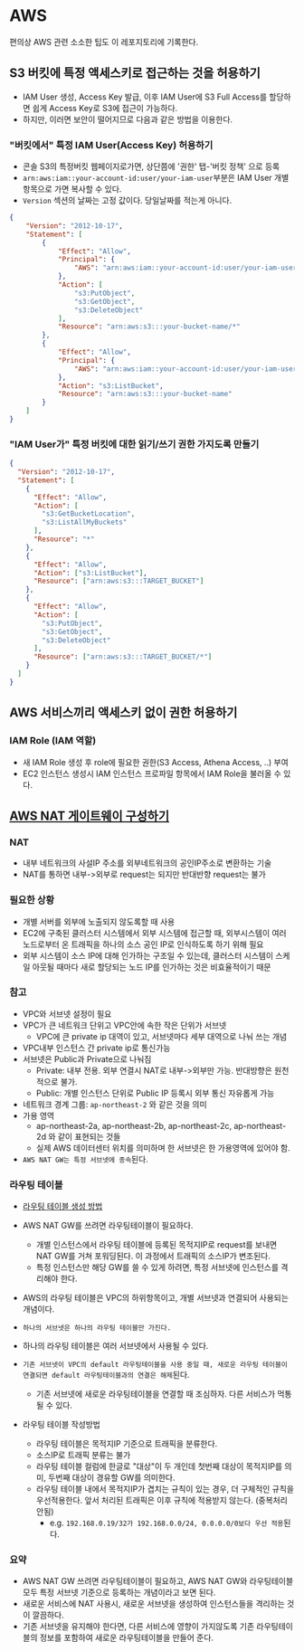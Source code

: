 # AWS

편의상 AWS 관련 소소한 팁도 이 레포지토리에 기록한다.

## S3 버킷에 특정 액세스키로 접근하는 것을 허용하기

- IAM User 생성, Access Key 발급, 이후 IAM User에 S3 Full Access를 할당하면 쉽게 Access Key로 S3에 접근이 가능하다.
- 하지만, 이러면 보안이 떨어지므로 다음과 같은 방법을 이용한다. 

### "버킷에서" 특정 IAM User(Access Key) 허용하기

- 콘솔 S3의 특정버킷 웹페이지로가면, 상단쯤에 '권한' 탭-'버킷 정책' 으로 등록
- `arn:aws:iam::your-account-id:user/your-iam-user`부분은 IAM User 개별항목으로 가면 복사할 수 있다.
- `Version` 섹션의 날짜는 고정 값이다. 당일날짜를 적는게 아니다.

```json
{
    "Version": "2012-10-17",
    "Statement": [
        {
            "Effect": "Allow",
            "Principal": {
                "AWS": "arn:aws:iam::your-account-id:user/your-iam-user"
            },
            "Action": [
                "s3:PutObject",
                "s3:GetObject",
                "s3:DeleteObject"
            ],
            "Resource": "arn:aws:s3:::your-bucket-name/*"
        },
        {
            "Effect": "Allow",
            "Principal": {
                "AWS": "arn:aws:iam::your-account-id:user/your-iam-user"
            },
            "Action": "s3:ListBucket",
            "Resource": "arn:aws:s3:::your-bucket-name"
        }
    ]
}
```

### "IAM User가" 특정 버킷에 대한 읽기/쓰기 권한 가지도록 만들기

```json
{
  "Version": "2012-10-17",
  "Statement": [
    {
      "Effect": "Allow",
      "Action": [
        "s3:GetBucketLocation",
        "s3:ListAllMyBuckets"
      ],
      "Resource": "*"
    },
    {
      "Effect": "Allow",
      "Action": ["s3:ListBucket"],
      "Resource": ["arn:aws:s3:::TARGET_BUCKET"]
    },
    {
      "Effect": "Allow",
      "Action": [
        "s3:PutObject",
        "s3:GetObject",
        "s3:DeleteObject"
      ],
      "Resource": ["arn:aws:s3:::TARGET_BUCKET/*"]
    }
  ]
}
```

## AWS 서비스끼리 액세스키 없이 권한 허용하기

### IAM Role (IAM 역할)

- 새 IAM Role 생성 후 role에 필요한 권한(S3 Access, Athena Access, ..) 부여
- EC2 인스턴스 생성시 IAM 인스턴스 프로파일 항목에서 IAM Role을 불러올 수 있다.

## [AWS NAT 게이트웨이 구성하기](https://docs.aws.amazon.com/ko_kr/vpc/latest/userguide/vpc-nat-gateway.html#nat-gateway-creating)

### NAT

- 내부 네트워크의 사설IP 주소를 외부네트워크의 공인IP주소로 변환하는 기술
- NAT를 통하면 내부->외부로 request는 되지만 반대반향 request는 불가

### 필요한 상황

- 개별 서버를 외부에 노출되지 않도록할 때 사용
- EC2에 구축된 클러스터 시스템에서 외부 시스템에 접근할 때, 외부시스템이 여러 노드로부터 온 트래픽을 하나의 소스 공인 IP로 인식하도록 하기 위해 필요
- 외부 시스템이 소스 IP에 대해 인가하는 구조일 수 있는데, 클러스터 시스템이 스케일 아웃될 때마다 새로 할당되는 노드 IP를 인가하는 것은 비효율적이기 때문

### 참고

- VPC와 서브넷 설정이 필요
- VPC가 큰 네트워크 단위고 VPC안에 속한 작은 단위가 서브넷
  - VPC에 큰 private ip 대역이 있고, 서브넷마다 세부 대역으로 나눠 쓰는 개념
- VPC내부 인스턴스 간 private ip로 통신가능
- 서브넷은 Public과 Private으로 나눠짐
  - Private: 내부 전용. 외부 연결시 NAT로 내부->외부만 가능. 반대방향은 원천적으로 불가.
  - Public: 개별 인스턴스 단위로 Public IP 등록시 외부 통신 자유롭게 가능
- 네트워크 경계 그룹: `ap-northeast-2` 와 같은 것을 의미
- 가용 영역
  - ap-northeast-2a, ap-northeast-2b, ap-northeast-2c, ap-northeast-2d 와 같이 표현되는 것들
  - 실제 AWS 데이터센터 위치를 의미하며 한 서브넷은 한 가용영역에 있어야 함.
- `AWS NAT GW는 특정 서브넷에 종속`된다.

### 라우팅 테이블

- [라우팅 테이블 생성 방법](https://docs.aws.amazon.com/ko_kr/vpc/latest/userguide/WorkWithRouteTables.html#SubnetRouteTables)
- AWS NAT GW를 쓰려면 라우팅테이블이 필요하다.
  - 개별 인스턴스에서 라우팅 테이블에 등록된 목적지IP로 request를 보내면 NAT GW를 거쳐 포워딩된다. 이 과정에서 트래픽의 소스IP가 변조된다.
  - 특정 인스턴스만 해당 GW를 쓸 수 있게 하려면, 특정 서브넷에 인스턴스를 격리해야 한다.
- AWS의 라우팅 테이블은 VPC의 하위항목이고, 개별 서브넷과 연결되어 사용되는 개념이다.
- `하나의 서브넷은 하나의 라우팅 테이블만 가진다.`
- 하나의 라우팅 테이블은 여러 서브넷에서 사용될 수 있다.
- `기존 서브넷이 VPC의 default 라우팅테이블을 사용 중일 때, 새로운 라우팅 테이블이 연결되면 default 라우팅테이블과의 연결은 해제`된다.
  - 기존 서브넷에 새로운 라우팅테이블을 연결할 때 조심하자. 다른 서비스가 먹통될 수 있다.

- 라우팅 테이블 작성방법
  - 라우팅 테이블은 목적지IP 기준으로 트래픽을 분류한다.
  - 소스IP로 트래픽 분류는 불가
  - 라우팅 테이블 컬럼에 한글로 "대상"이 두 개인데 첫번째 대상이 목적지IP를 의미, 두번째 대상이 경유할 GW를 의미한다.
  - 라우팅 테이블 내에서 목적지IP가 겹치는 규칙이 있는 경우, 더 구체적인 규칙을 우선적용한다. 앞서 처리된 트래픽은 이후 규칙에 적용받지 않는다. (중복처리 안됨)
    - e.g. `192.168.0.19/32가 192.168.0.0/24, 0.0.0.0/0보다 우선 적용`된다.

### 요약

- AWS NAT GW 쓰려면 라우팅테이블이 필요하고, AWS NAT GW와 라우팅테이블 모두 특정 서브넷 기준으로 등록하는 개념이라고 보면 된다.
- 새로운 서비스에 NAT 사용시, 새로운 서브넷을 생성하여 인스턴스들을 격리하는 것이 깔끔하다.
- 기존 서브넷을 유지해야 한다면, 다른 서비스에 영향이 가지않도록 기존 라우팅테이블의 정보를 포함하여 새로운 라우팅테이블을 만들어 준다.
